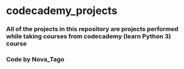 # codecademy_projects
### All of the projects in this repository are projects performed while taking courses from codecademy (learn Python 3) course
### Code by Nova_Tago
